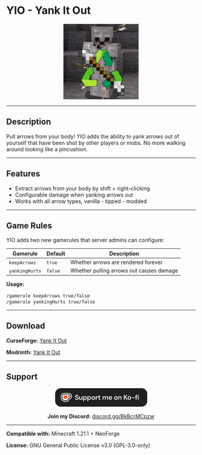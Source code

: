 # YIO - Yank It Out

<div align="center">
  <img src="src/main/resources/logo.png" alt="YIO Logo" width="200"/>
</div>

---

## Description

Pull arrows from your body! YIO adds the ability to yank arrows out of yourself that have been shot by other players or mobs. No more walking around looking like a pincushion.

---

## Features

- Extract arrows from your body by shift + right-clicking
- Configurable damage when yanking arrows out
- Works with all arrow types, vanilla - tipped - modded

---

## Game Rules

YIO adds two new gamerules that server admins can configure:

| Gamerule | Default | Description                              |
|----------|---------|------------------------------------------|
| `keepArrows` | `true` | Whether arrows are rendered forever      |
| `yankingHurts` | `false` | Whether pulling arrows out causes damage |

**Usage:**
```
/gamerule keepArrows true/false
/gamerule yankingHurts true/false
```

---

## Download

**CurseForge:** [Yank It Out](https://www.curseforge.com/minecraft/mc-mods/yank-it-out)

**Modrinth:** [Yank It Out](https://modrinth.com/mod/yank-it-out)

---

## Support

<div align="center">
  
[![Support me on Ko-fi](kofi.png)](https://ko-fi.com/zsvan)

**Join my Discord:** [discord.gg/BkBcrMCpzw](https://discord.gg/BkBcrMCpzw)

</div>

---

**Compatible with:** Minecraft 1.21.1 + NeoForge

**License:** GNU General Public License v3.0 (GPL-3.0-only)
